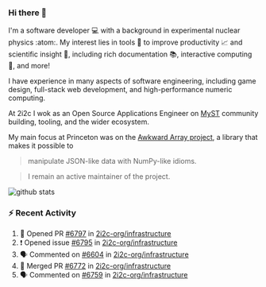 ### Hi there 👋 

I'm a software developer 💻 with a background in experimental nuclear physics :atom:. My interest lies in tools :wrench: to improve productivity :chart_with_upwards_trend: and scientific insight :telescope:, including rich documentation 📚, interactive computing 🧮, and more! 

I have experience in many aspects of software engineering, including game design, full-stack web development, and high-performance numeric computing. 

At 2i2c I wok as an Open Source Applications Engineer on [MyST](https://github.com/jupyter-book/mystmd) community building, tooling, and the wider ecosystem. 

My main focus at Princeton was on the [Awkward Array project](awkward-array.org/), a library that makes it possible to 
> manipulate JSON-like data with NumPy-like idioms.

> I remain an active maintainer of the project. 

![github stats](https://github-readme-stats.vercel.app/api?username=agoose77&show_icons=true&hide_rank=true&hide_title=true&bg_color=30,e76445,904e95&text_color=efe3ec&icon_color=efe3ec)
<!--
**agoose77/agoose77** is a ✨ _special_ ✨ repository because its `README.md` (this file) appears on your GitHub profile.

Here are some ideas to get you started:

- 🔭 I’m currently working on ...
- 🌱 I’m currently learning ...
- 👯 I’m looking to collaborate on ...
- 🤔 I’m looking for help with ...
- 💬 Ask me about ...
- 📫 How to reach me: ...
- 😄 Pronouns: ...
- ⚡ Fun fact: ...
-->

### :zap: Recent Activity

<!--START_SECTION:activity-->
1. 💪 Opened PR [#6797](https://github.com/2i2c-org/infrastructure/pull/6797) in [2i2c-org/infrastructure](https://github.com/2i2c-org/infrastructure)
2. ❗ Opened issue [#6795](https://github.com/2i2c-org/infrastructure/issues/6795) in [2i2c-org/infrastructure](https://github.com/2i2c-org/infrastructure)
3. 🗣 Commented on [#6604](https://github.com/2i2c-org/infrastructure/issues/6604#issuecomment-3304531813) in [2i2c-org/infrastructure](https://github.com/2i2c-org/infrastructure)
4. 🎉 Merged PR [#6772](https://github.com/2i2c-org/infrastructure/pull/6772) in [2i2c-org/infrastructure](https://github.com/2i2c-org/infrastructure)
5. 🗣 Commented on [#6759](https://github.com/2i2c-org/infrastructure/pull/6759#issuecomment-3299738860) in [2i2c-org/infrastructure](https://github.com/2i2c-org/infrastructure)
<!--END_SECTION:activity-->
